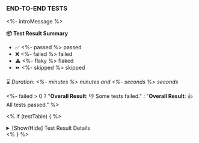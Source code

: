 ### END-TO-END TESTS

<%- introMessage %>

**📦 Test Result Summary**

- ✅ <%- passed %> passed
- ❌ <%- failed %> failed
- ⚠️ <%- flaky %> flaked
- ⏩ <%- skipped %> skipped

⌛ _Duration: <%- minutes %> minutes and <%- seconds %> seconds_

<%- failed > 0 ? "**Overall Result**: 👎 Some tests failed." : "**Overall Result**: 👍 All tests passed." %>

<% if (testTable) { %>

<details>
    <summary>[Show/Hide] Test Result Details</summary>
    <div markdown="1">

<%- testTable %>

</div>
</details>
<% } %>

<!-- To see the full report, please visit our CI/CD pipeline with reporter. -->
